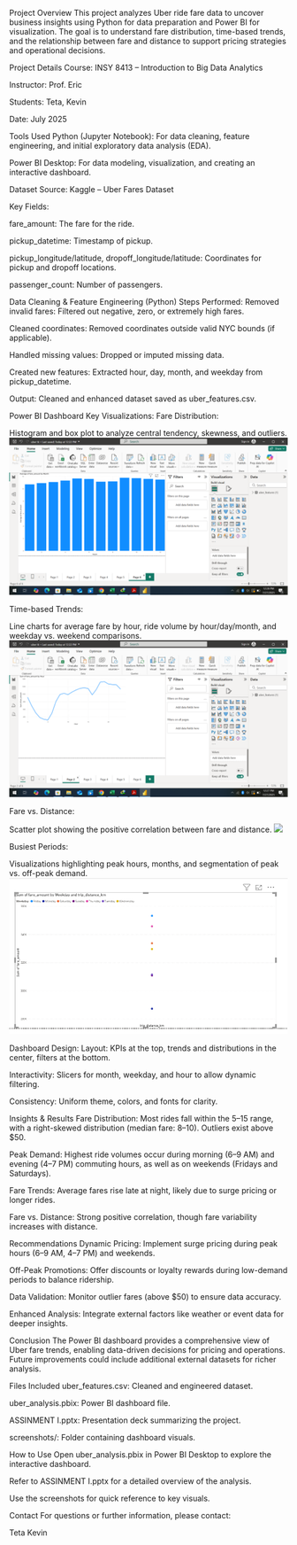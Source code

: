 Project Overview
This project analyzes Uber ride fare data to uncover business insights using Python for data preparation and Power BI for visualization. The goal is to understand fare distribution, time-based trends, and the relationship between fare and distance to support pricing strategies and operational decisions.

Project Details
Course: INSY 8413 – Introduction to Big Data Analytics

Instructor: Prof. Eric

Students: Teta, Kevin

Date: July 2025

Tools Used
Python (Jupyter Notebook): For data cleaning, feature engineering, and initial exploratory data analysis (EDA).

Power BI Desktop: For data modeling, visualization, and creating an interactive dashboard.

Dataset
Source: Kaggle – Uber Fares Dataset

Key Fields:

fare_amount: The fare for the ride.

pickup_datetime: Timestamp of pickup.

pickup_longitude/latitude, dropoff_longitude/latitude: Coordinates for pickup and dropoff locations.

passenger_count: Number of passengers.

Data Cleaning & Feature Engineering (Python)
Steps Performed:
Removed invalid fares: Filtered out negative, zero, or extremely high fares.

Cleaned coordinates: Removed coordinates outside valid NYC bounds (if applicable).

Handled missing values: Dropped or imputed missing data.

Created new features: Extracted hour, day, month, and weekday from pickup_datetime.

Output:
Cleaned and enhanced dataset saved as uber_features.csv.

Power BI Dashboard
Key Visualizations:
Fare Distribution:

Histogram and box plot to analyze central tendency, skewness, and outliers.
![](./fare%20amount%20vs%20month.png)

Time-based Trends:

Line charts for average fare by hour, ride volume by hour/day/month, and weekday vs. weekend comparisons.
![](./fare%20amount%20vs%20hour.png)

Fare vs. Distance:

Scatter plot showing the positive correlation between fare and distance.
![](./fare_vs_disttance.png)

Busiest Periods:

Visualizations highlighting peak hours, months, and segmentation of peak vs. off-peak demand.
![](./busiest.png)

Dashboard Design:
Layout: KPIs at the top, trends and distributions in the center, filters at the bottom.

Interactivity: Slicers for month, weekday, and hour to allow dynamic filtering.

Consistency: Uniform theme, colors, and fonts for clarity.

Insights & Results
Fare Distribution: Most rides fall within the $5–$15 range, with a right-skewed distribution (median fare: $8–$10). Outliers exist above $50.

Peak Demand: Highest ride volumes occur during morning (6–9 AM) and evening (4–7 PM) commuting hours, as well as on weekends (Fridays and Saturdays).

Fare Trends: Average fares rise late at night, likely due to surge pricing or longer rides.

Fare vs. Distance: Strong positive correlation, though fare variability increases with distance.

Recommendations
Dynamic Pricing: Implement surge pricing during peak hours (6–9 AM, 4–7 PM) and weekends.

Off-Peak Promotions: Offer discounts or loyalty rewards during low-demand periods to balance ridership.

Data Validation: Monitor outlier fares (above $50) to ensure data accuracy.

Enhanced Analysis: Integrate external factors like weather or event data for deeper insights.

Conclusion
The Power BI dashboard provides a comprehensive view of Uber fare trends, enabling data-driven decisions for pricing and operations. Future improvements could include additional external datasets for richer analysis.

Files Included
uber_features.csv: Cleaned and engineered dataset.

uber_analysis.pbix: Power BI dashboard file.

ASSINMENT I.pptx: Presentation deck summarizing the project.

screenshots/: Folder containing dashboard visuals.

How to Use
Open uber_analysis.pbix in Power BI Desktop to explore the interactive dashboard.

Refer to ASSINMENT I.pptx for a detailed overview of the analysis.

Use the screenshots for quick reference to key visuals.

Contact
For questions or further information, please contact:

Teta Kevin
